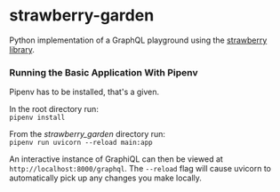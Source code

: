 # strawberry-garden
Python implementation of a GraphQL playground using the [strawberry library](https://github.com/strawberry-graphql/strawberry).


### Running the Basic Application With Pipenv
Pipenv has to be installed, that's a given.

In the root directory run:  
`pipenv install`

From the *strawberry_garden* directory run:  
`pipenv run uvicorn --reload main:app`

An interactive instance of GraphiQL can then be viewed at `http://localhost:8000/graphql`.
The `--reload` flag will cause uvicorn to automatically pick up any changes you make locally.
